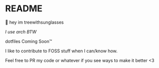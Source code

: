 # README

👋 hey im treewithsunglasses

*I use arch BTW*

dotfiles Coming Soon™

I like to contribute to FOSS stuff when I can/know how.

Feel free to PR my code or whatever if you see ways to make it better <3
